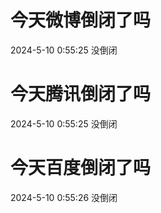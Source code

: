 # 今天微博倒闭了吗

2024-5-10 0:55:25 没倒闭

# 今天腾讯倒闭了吗

2024-5-10 0:55:25 没倒闭

# 今天百度倒闭了吗

2024-5-10 0:55:26 没倒闭

